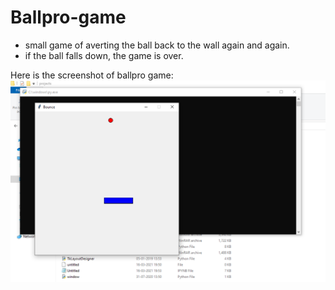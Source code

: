 # Ballpro-game
* small game of averting the ball back to the wall again and again.
* if the ball falls down, the game is over.

Here is the screenshot of ballpro game:
![Image](https://github.com/piyush-kumar-singh-dev/Ballpro-game/blob/main/ballpro1.png)
